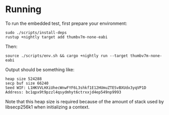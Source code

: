 # Running

To run the embedded test, first prepare your environment:

```shell
sudo ./scripts/install-deps
rustup +nightly target add thumbv7m-none-eabi
```

Then:

```shell
source ./scripts/env.sh && cargo +nightly run --target thumbv7m-none-eabi
```

Output should be something like:

```text
heap size 524288
secp buf size 66240
Seed WIF: L1HKVVLHXiUhecWnwFYF6L3shkf1E12HUmuZTESvBXUdx3yqVP1D
Address: bc1qpx9t9pzzl4qsydmhyt6ctrxxjd4ep549np9993
```

Note that this heap size is required because of the amount of stack used by libsecp256k1 when initializing a context.
